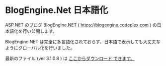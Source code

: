 BlogEngine.Net 日本語化
==========

ASP.NET のブログ BlogEngine.NET ( https://blogengine.codeplex.com ) の日本語化を行い公開します。

BlogEngine.NET は完全に多言語化されておらず、日本語で表示しても大丈夫なようにグローバル化を行いました。

最新のファイル (ver 3.1.0.8 ) は  [ここからダウンロード できます。](./zip/BlogEngine.NET%203.1.0.8%20(web)%20jp.zip?raw=true )


